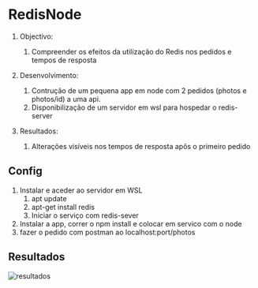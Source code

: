 
# RedisNode

1. Objectivo:
	1. Compreender os efeitos da utilização do Redis nos pedidos e tempos de resposta

2. Desenvolvimento:
	1. Contrução de um pequena app em node com 2 pedidos (photos e photos/id) a uma api.
	2. Disponibilização de um servidor em wsl para hospedar o redis-server

3. Resultados:
	1. Alterações visíveis nos tempos de resposta apôs o primeiro pedido




## Config

1. Instalar e aceder ao servidor em WSL 
	1. apt update
	2. apt-get install redis
	3. Iniciar o serviço com redis-sever
2. Instalar a app, correr o npm install e colocar em servico com o node
3. fazer o pedido com postman ao localhost:port/photos


## Resultados

![resultados](https://i.imgur.com/gSN15N2.png)